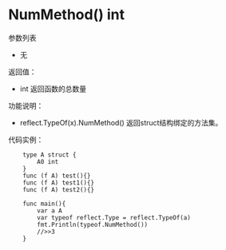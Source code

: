 # NumMethod() int

参数列表

- 无

返回值：

- int 返回函数的总数量

功能说明：

- reflect.TypeOf(x).NumMethod() 返回struct结构绑定的方法集。

代码实例：
  	
		type A struct {
			A0 int
		}
		func (f A) test(){}
		func (f A) test1(){}
		func (f A) test2(){}
		
		func main(){
			var a A
			var typeof reflect.Type = reflect.TypeOf(a)
			fmt.Println(typeof.NumMethod())
			//>>3
		}
